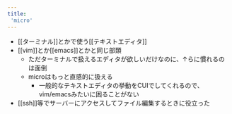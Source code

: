 ```yaml
---
title:
 'micro'
---
```


- [[ターミナル]]とかで使う[[テキストエディタ]]
- [[vim]]とか[[emacs]]とかと同じ部類
    - ただターミナルで扱えるエディタが欲しいだけなのに、↑らに慣れるのは面倒
    - microはもっと直感的に扱える
        - 一般的なテキストエディタの挙動をCUIでしてくれるので、vim/emacsみたいに困ることがない
- [[ssh]]等でサーバーにアクセスしてファイル編集するときに役立った